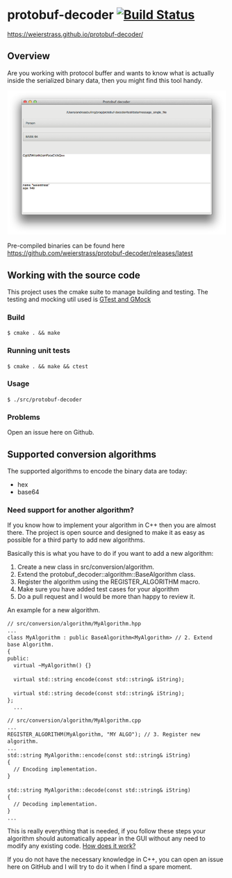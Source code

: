 # protobuf-decoder [![Build Status](https://travis-ci.org/weierstrass/protobuf-decoder.svg?branch=master)](https://travis-ci.org/weierstrass/protobuf-decoder)

https://weierstrass.github.io/protobuf-decoder/

## Overview
Are you working with protocol buffer and wants to know what is actually inside the serialized binary data, then you might find this tool handy.

![protobuf-decoder example.](protobuf_decoder_example.png)

Pre-compiled binaries can be found here https://github.com/weierstrass/protobuf-decoder/releases/latest

## Working with the source code
This project uses the cmake suite to manage building and testing. The testing and mocking util used is [GTest and GMock](https://github.com/google/googletest)

### Build
`$ cmake . && make`

### Running unit tests
`$ cmake . && make && ctest`

### Usage
`$ ./src/protobuf-decoder`

### Problems
Open an issue here on Github.

## Supported conversion algorithms
The supported algorithms to encode the binary data are today:
* hex
* base64

### Need support for another algorithm?
If you know how to implement your algorithm in C++ then you are almost there. The project is open source and designed to make it as easy as possible for a third party to add new algorithms.

Basically this is what you have to do if you want to add a new algorithm:

1. Create a new class in src/conversion/algorithm.
2. Extend the protobuf_decoder::algorithm::BaseAlgorithm class.
3. Register the algorithm using the REGISTER_ALGORITHM macro.
4. Make sure you have added test cases for your algorithm
5. Do a pull request and I would be more than happy to review it.

An example for a new algorithm.
```
// src/conversion/algorithm/MyAlgorithm.hpp
...
class MyAlgorithm : public BaseAlgorithm<MyAlgorithm> // 2. Extend base Algorithm.
{
public:
  virtual ~MyAlgorithm() {}

  virtual std::string encode(const std::string& iString);

  virtual std::string decode(const std::string& iString);
};
  ...
```

```
// src/conversion/algorithm/MyAlgorithm.cpp
...
REGISTER_ALGORITHM(MyAlgorithm, "MY ALGO"); // 3. Register new algorithm.
...
std::string MyAlgorithm::encode(const std::string& iString)
{
  // Encoding implementation.
}

std::string MyAlgorithm::decode(const std::string& iString)
{
  // Decoding implementation.
}
...
```
This is really everything that is needed, if you follow these steps your algorithm should automatically appear in the GUI without any need to modify any existing code. [How does it work?](https://github.com/weierstrass/protobuf-decoder/wiki/Conversion-algorithm-details)

If you do not have the necessary knowledge in C++, you can open an issue here on GitHub and I will try to do it when I find a spare moment.
